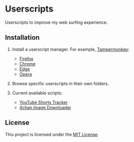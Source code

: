 # Userscripts
Userscripts to improve my web surfing experience.
## Installation

1. Install a userscript manager. For example, [Tampermonkey](https://www.tampermonkey.net/):
   - [Firefox](https://addons.mozilla.org/en/firefox/addon/tampermonkey/)
   - [Chrome](https://chrome.google.com/webstore/detail/tampermonkey/dhdgffkkebhmkfjojejmpbldmpobfkfo)
   - [Edge](https://microsoftedge.microsoft.com/addons/detail/tampermonkey/iikmkjmpaadaobahmlepeloendndfphd)
   - [Opera](https://addons.opera.com/en/extensions/details/tampermonkey-beta/)

2. Browse specific userscripts in their own folders.
3. Current available scripts:
   - [YouTube Shorts Tracker](../../raw/main/YouTube%20Shorts%20Tracker)
   - [4chan Image Downloader](../../raw/main/4chan%20Image%20Download)

## License

This project is licensed under the [MIT License](../../raw/main/LICENSE.txt).
